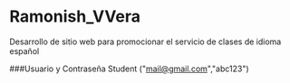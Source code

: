 # Ramonish_VVera
Desarrollo de sitio web para promocionar el servicio de clases de idioma español

###Usuario y Contraseña
Student ("mail@gmail.com","abc123")
